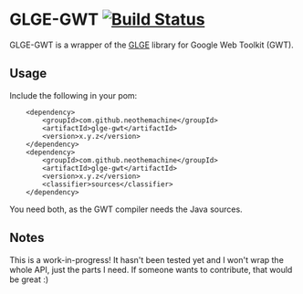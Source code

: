 # GLGE-GWT [![Build Status](https://secure.travis-ci.org/neothemachine/glge-gwt.png)](http://travis-ci.org/neothemachine/glge-gwt)

GLGE-GWT is a wrapper of the [GLGE](http://www.glge.org) library for Google Web Toolkit (GWT).

## Usage

Include the following in your pom:

		<dependency>
			<groupId>com.github.neothemachine</groupId>
			<artifactId>glge-gwt</artifactId>
			<version>x.y.z</version>
		</dependency>
		<dependency>
			<groupId>com.github.neothemachine</groupId>
			<artifactId>glge-gwt</artifactId>
			<version>x.y.z</version>
			<classifier>sources</classifier>
		</dependency>
		
You need both, as the GWT compiler needs the Java sources.

## Notes

This is a work-in-progress! It hasn't been tested yet and I won't wrap the whole API, just
the parts I need. If someone wants to contribute, that would be great :)